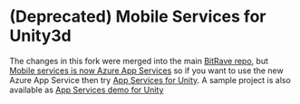 # (Deprecated) Mobile Services for Unity3d

The changes in this fork were merged into the main [BitRave repo](https://github.com/bitrave/azure-mobile-services-for-unity3d), but [Mobile services is now Azure App Services](http://www.deadlyfingers.net/azure/azure-app-services-for-unity3d/) so if you want to use the new Azure App Service then try [App Services for Unity](https://github.com/Unity3dAzure/AppServices). A sample project is also available as [App Services demo for Unity](https://github.com/Unity3dAzure/AppServices)
